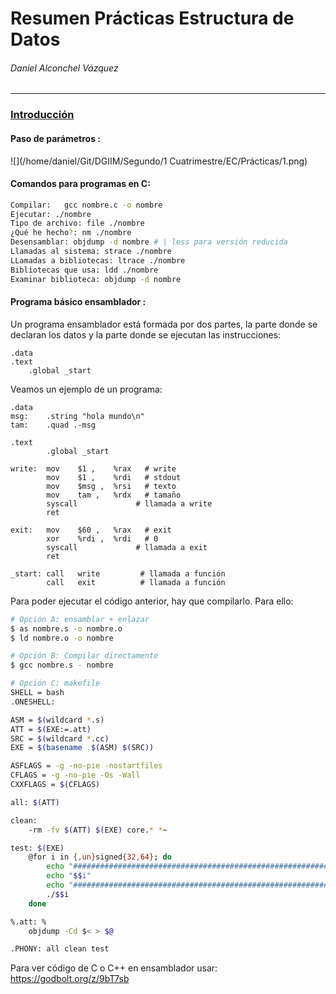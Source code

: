 # Resumen Prácticas Estructura de Datos

###### Daniel Alconchel Vázquez

------

### <u>Introducción</u>

#### Paso de parámetros :

![](/home/daniel/Git/DGIIM/Segundo/1 Cuatrimestre/EC/Prácticas/1.png)

#### Comandos para programas en C:

```bash
Compilar:	gcc nombre.c -o nombre
Ejecutar: ./nombre
Tipo de archivo: file ./nombre
¿Qué he hecho?: nm ./nombre
Desensamblar: objdump -d nombre # | less para versión reducida
Llamadas al sistema: strace ./nombre
LLamadas a bibliotecas: ltrace ./nombre
Bibliotecas que usa: ldd ./nombre
Examinar biblioteca: objdump -d nombre
```



#### Programa básico ensamblador :

Un programa ensamblador está formada por dos partes, la parte donde se declaran los datos y la parte donde se ejecutan las instrucciones:

```assembly
.data
.text
	.global _start
```

Veamos un ejemplo de un programa:

```assembly
.data
msg:	.string "hola mundo\n"
tam:	.quad .-msg

.text
		.global _start

write:	mov    $1 ,    %rax   # write
		mov    $1 ,    %rdi   # stdout
		mov    $msg ,  %rsi   # texto
		mov    tam ,   %rdx   # tamaño
		syscall             # llamada a write
		ret
		
exit:   mov    $60 ,   %rax   # exit
		xor    %rdi ,  %rdi   # 0
		syscall             # llamada a exit
		ret
		
_start: call   write         # llamada a función
		call   exit			 # llamada a función
```



Para poder ejecutar el código anterior, hay que compilarlo. Para ello:

```bash
# Opción A: ensamblar + enlazar
$ as nombre.s -o nombre.o
$ ld nombre.o -o nombre

# Opción B: Compilar directamente
$ gcc nombre.s - nombre

# Opción C: makefile
SHELL = bash
.ONESHELL:

ASM = $(wildcard *.s)
ATT = $(EXE:=.att)
SRC = $(wildcard *.cc)
EXE = $(basename  $(ASM) $(SRC))

ASFLAGS = -g -no-pie -nostartfiles
CFLAGS = -g -no-pie -Os -Wall
CXXFLAGS = $(CFLAGS)

all: $(ATT)

clean:
	-rm -fv $(ATT) $(EXE) core.* *~

test: $(EXE)
	@for i in {,un}signed{32,64}; do
		echo "#############################################################"
		echo "$$i"
		echo "#############################################################"
		./$$i
	done

%.att: %
	objdump -Cd $< > $@

.PHONY: all clean test
```



Para ver código de C o C++ en ensamblador usar: https://godbolt.org/z/9bT7sb



